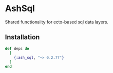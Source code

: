 # AshSql

Shared functionality for ecto-based sql data layers.

## Installation

```elixir
def deps do
  [
    {:ash_sql, "~> 0.2.77"}
  ]
end
```
